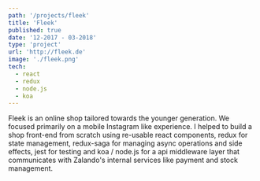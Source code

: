 ```yaml
---
path: '/projects/fleek'
title: 'Fleek'
published: true
date: '12-2017 - 03-2018'
type: 'project'
url: 'http://fleek.de'
image: './fleek.png'
tech:
  - react
  - redux
  - node.js
  - koa
---
```


Fleek is an online shop tailored towards the younger generation. We focused primarily on a mobile Instagram like experience.
I helped to build a shop front-end from scratch using re-usable react components, redux for state management, redux-saga for managing async operations and side effects, jest for testing and koa / node.js for a api middleware layer that communicates with
Zalando's internal services like payment and stock management.
